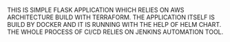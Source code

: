 THIS IS SIMPLE FLASK APPLICATION WHICH RELIES ON AWS ARCHITECTURE BUILD WITH TERRAFORM. THE APPLICATION ITSELF IS BUILD BY DOCKER AND IT IS RUNNING WITH THE HELP OF HELM CHART. THE WHOLE PROCESS OF CI/CD RELIES ON JENKINS AUTOMATION TOOL.


